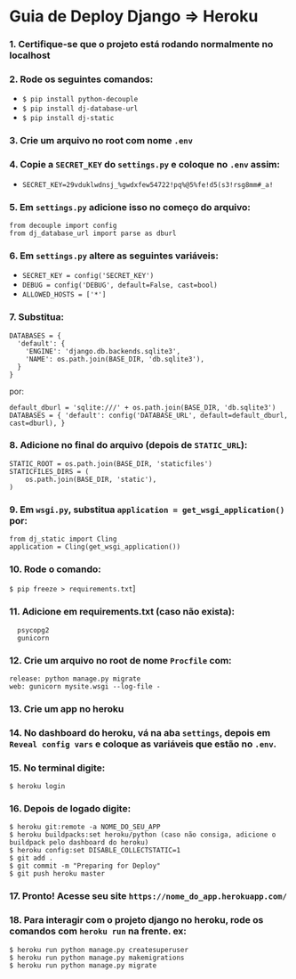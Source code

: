 # Guia de Deploy Django => Heroku

### 1. Certifique-se que o projeto está rodando normalmente no localhost
### 2. Rode os seguintes comandos:
  - `$ pip install python-decouple`
  - `$ pip install dj-database-url`
  - `$ pip install dj-static`
### 3. Crie um arquivo no root com nome `.env`
### 4. Copie a `SECRET_KEY` do `settings.py` e coloque no `.env` assim:
  - `SECRET_KEY=29vduklwdnsj_%gwdxfew54722!pq%@5%fe!d5(s3!rsg8mm#_a!`
### 5. Em `settings.py` adicione isso no começo do arquivo:
  ```
  from decouple import config
  from dj_database_url import parse as dburl
  ```
### 6. Em `settings.py` altere as seguintes variáveis:
  - `SECRET_KEY = config('SECRET_KEY')`
  - `DEBUG = config('DEBUG', default=False, cast=bool)`
  - `ALLOWED_HOSTS = ['*']`
### 7. Substitua:
  ```
  DATABASES = {
    'default': {
      'ENGINE': 'django.db.backends.sqlite3',
      'NAME': os.path.join(BASE_DIR, 'db.sqlite3'),
    }
  }
  ```
  por:
  ```
  default_dburl = 'sqlite:///' + os.path.join(BASE_DIR, 'db.sqlite3')
  DATABASES = { 'default': config('DATABASE_URL', default=default_dburl, cast=dburl), }
  ```
### 8. Adicione no final do arquivo (depois de `STATIC_URL`):
  ```
  STATIC_ROOT = os.path.join(BASE_DIR, 'staticfiles')
  STATICFILES_DIRS = (
      os.path.join(BASE_DIR, 'static'),
  )
  ```
### 9. Em `wsgi.py`, substitua `application = get_wsgi_application()` por:
  ```
  from dj_static import Cling
  application = Cling(get_wsgi_application())
  ```
### 10. Rode o comando:
  `$ pip freeze > requirements.txt`]
### 11. Adicione em requirements.txt (caso não exista):
  ```
    psycopg2
    gunicorn
  ```
### 12. Crie um arquivo no root de nome `Procfile` com:
  ```
  release: python manage.py migrate
  web: gunicorn mysite.wsgi --log-file -
  ```
### 13. Crie um app no heroku
### 14. No dashboard do heroku, vá na aba `settings`, depois em `Reveal config vars` e coloque as variáveis que estão no `.env`.
### 15. No terminal digite:
  `$ heroku login`
### 16. Depois de logado digite:
  ```
  $ heroku git:remote -a NOME_DO_SEU_APP
  $ heroku buildpacks:set heroku/python (caso não consiga, adicione o buildpack pelo dashboard do heroku)
  $ heroku config:set DISABLE_COLLECTSTATIC=1
  $ git add .
  $ git commit -m "Preparing for Deploy"
  $ git push heroku master
  ```
### 17. Pronto! Acesse seu site `https://nome_do_app.herokuapp.com/`

### 18. Para interagir com o projeto django no heroku, rode os comandos com `heroku run` na frente. ex:
  ```
  $ heroku run python manage.py createsuperuser
  $ heroku run python manage.py makemigrations
  $ heroku run python manage.py migrate
  ```
